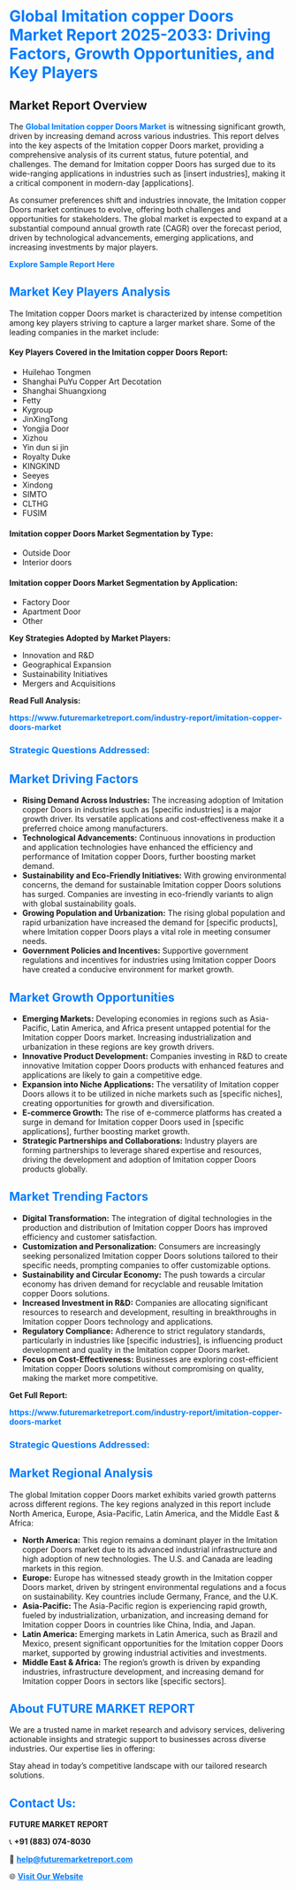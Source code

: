 <h1 style="color: #007BFF;">Global Imitation copper Doors Market Report 2025-2033: Driving Factors, Growth Opportunities, and Key Players</h1>

<section id="overview">
<h2>Market Report Overview</h2>
<p>The <a href="https://www.futuremarketreport.com/industry-report/imitation-copper-doors-market" style="color: #007BFF; text-decoration: none;"><strong>Global Imitation copper Doors Market</strong></a> is witnessing significant growth, driven by increasing demand across various industries. This report delves into the key aspects of the Imitation copper Doors market, providing a comprehensive analysis of its current status, future potential, and challenges. The demand for Imitation copper Doors has surged due to its wide-ranging applications in industries such as [insert industries], making it a critical component in modern-day [applications].</p>
<p>As consumer preferences shift and industries innovate, the Imitation copper Doors market continues to evolve, offering both challenges and opportunities for stakeholders. The global market is expected to expand at a substantial compound annual growth rate (CAGR) over the forecast period, driven by technological advancements, emerging applications, and increasing investments by major players.</p>
</section>

<section id="overview">
<p><a href="https://www.futuremarketreport.com/request-sample/reportId=84551" style="color: #007BFF; text-decoration: none;"><strong>Explore Sample Report Here</strong></a></p>
</section>

<section id="key-players">
<h2 style="color: #007BFF;">Market Key Players Analysis</h2>
<p>The Imitation copper Doors market is characterized by intense competition among key players striving to capture a larger market share. Some of the leading companies in the market include:</p>
<h4>Key Players Covered in the Imitation copper Doors Report:</h4>
<ul><li>Huilehao Tongmen</li><li>Shanghai PuYu Copper Art Decotation</li><li>Shanghai Shuangxiong</li><li>Fetty</li><li>Kygroup</li><li>JinXingTong</li><li>Yongjia Door</li><li>Xizhou</li><li>Yin dun si jin</li><li>Royalty Duke</li><li>KINGKIND</li><li>Seeyes</li><li>Xindong</li><li>SIMTO</li><li>CLTHG</li><li>FUSIM</li></ul>
<h4>Imitation copper Doors Market Segmentation by Type:</h4>
<ul><li>Outside Door</li><li>Interior doors</li></ul>

<h4>Imitation copper Doors Market Segmentation by Application:</h4>
<ul><li>Factory Door</li><li>Apartment Door</li><li>Other</li></ul>
<p><strong>Key Strategies Adopted by Market Players:</strong></p>
<ul>
<li>Innovation and R&D</li>
<li>Geographical Expansion</li>
<li>Sustainability Initiatives</li>
<li>Mergers and Acquisitions</li>
</ul>
</section>

<section>
<p><strong>Read Full Analysis: </strong></p><a href="https://www.futuremarketreport.com/industry-report/imitation-copper-doors-market" style="color: #007BFF; text-decoration: none;"><strong>https://www.futuremarketreport.com/industry-report/imitation-copper-doors-market</strong></a>
<h3 style="color: #007BFF;">Strategic Questions Addressed:</h3>
</section>

<section id="driving-factors">
<h2 style="color: #007BFF;">Market Driving Factors</h2>
<ul>
<li><strong>Rising Demand Across Industries:</strong> The increasing adoption of Imitation copper Doors in industries such as [specific industries] is a major growth driver. Its versatile applications and cost-effectiveness make it a preferred choice among manufacturers.</li>
<li><strong>Technological Advancements:</strong> Continuous innovations in production and application technologies have enhanced the efficiency and performance of Imitation copper Doors, further boosting market demand.</li>
<li><strong>Sustainability and Eco-Friendly Initiatives:</strong> With growing environmental concerns, the demand for sustainable Imitation copper Doors solutions has surged. Companies are investing in eco-friendly variants to align with global sustainability goals.</li>
<li><strong>Growing Population and Urbanization:</strong> The rising global population and rapid urbanization have increased the demand for [specific products], where Imitation copper Doors plays a vital role in meeting consumer needs.</li>
<li><strong>Government Policies and Incentives:</strong> Supportive government regulations and incentives for industries using Imitation copper Doors have created a conducive environment for market growth.</li>
</ul>
</section>

<section id="growth-opportunities">
<h2 style="color: #007BFF;">Market Growth Opportunities</h2>
<ul>
<li><strong>Emerging Markets:</strong> Developing economies in regions such as Asia-Pacific, Latin America, and Africa present untapped potential for the Imitation copper Doors market. Increasing industrialization and urbanization in these regions are key growth drivers.</li>
<li><strong>Innovative Product Development:</strong> Companies investing in R&D to create innovative Imitation copper Doors products with enhanced features and applications are likely to gain a competitive edge.</li>
<li><strong>Expansion into Niche Applications:</strong> The versatility of Imitation copper Doors allows it to be utilized in niche markets such as [specific niches], creating opportunities for growth and diversification.</li>
<li><strong>E-commerce Growth:</strong> The rise of e-commerce platforms has created a surge in demand for Imitation copper Doors used in [specific applications], further boosting market growth.</li>
<li><strong>Strategic Partnerships and Collaborations:</strong> Industry players are forming partnerships to leverage shared expertise and resources, driving the development and adoption of Imitation copper Doors products globally.</li>
</ul>
</section>

<section id="trending-factors">
<h2 style="color: #007BFF;">Market Trending Factors</h2>
<ul>
<li><strong>Digital Transformation:</strong> The integration of digital technologies in the production and distribution of Imitation copper Doors has improved efficiency and customer satisfaction.</li>
<li><strong>Customization and Personalization:</strong> Consumers are increasingly seeking personalized Imitation copper Doors solutions tailored to their specific needs, prompting companies to offer customizable options.</li>
<li><strong>Sustainability and Circular Economy:</strong> The push towards a circular economy has driven demand for recyclable and reusable Imitation copper Doors solutions.</li>
<li><strong>Increased Investment in R&D:</strong> Companies are allocating significant resources to research and development, resulting in breakthroughs in Imitation copper Doors technology and applications.</li>
<li><strong>Regulatory Compliance:</strong> Adherence to strict regulatory standards, particularly in industries like [specific industries], is influencing product development and quality in the Imitation copper Doors market.</li>
<li><strong>Focus on Cost-Effectiveness:</strong> Businesses are exploring cost-efficient Imitation copper Doors solutions without compromising on quality, making the market more competitive.</li>
</ul>
</section>

<section>
<p><strong>Get Full Report: </strong></p><a href="https://www.futuremarketreport.com/industry-report/imitation-copper-doors-market" style="color: #007BFF; text-decoration: none;"><strong>https://www.futuremarketreport.com/industry-report/imitation-copper-doors-market</strong></a>
<h3 style="color: #007BFF;">Strategic Questions Addressed:</h3>
</section>


<section id="regional-analysis">
<h2 style="color: #007BFF;">Market Regional Analysis</h2>
<p>The global Imitation copper Doors market exhibits varied growth patterns across different regions. The key regions analyzed in this report include North America, Europe, Asia-Pacific, Latin America, and the Middle East & Africa:</p>
<ul>
<li><strong>North America:</strong> This region remains a dominant player in the Imitation copper Doors market due to its advanced industrial infrastructure and high adoption of new technologies. The U.S. and Canada are leading markets in this region.</li>
<li><strong>Europe:</strong> Europe has witnessed steady growth in the Imitation copper Doors market, driven by stringent environmental regulations and a focus on sustainability. Key countries include Germany, France, and the U.K.</li>
<li><strong>Asia-Pacific:</strong> The Asia-Pacific region is experiencing rapid growth, fueled by industrialization, urbanization, and increasing demand for Imitation copper Doors in countries like China, India, and Japan.</li>
<li><strong>Latin America:</strong> Emerging markets in Latin America, such as Brazil and Mexico, present significant opportunities for the Imitation copper Doors market, supported by growing industrial activities and investments.</li>
<li><strong>Middle East & Africa:</strong> The region’s growth is driven by expanding industries, infrastructure development, and increasing demand for Imitation copper Doors in sectors like [specific sectors].</li>
</ul>
</section>

<footer>
<h2 style="color: #007BFF;">About FUTURE MARKET REPORT</h2>
<p>We are a trusted name in market research and advisory services, delivering actionable insights and strategic support to businesses across diverse industries. Our expertise lies in offering:</p>

<p>Stay ahead in today’s competitive landscape with our tailored research solutions.</p>

<h2 style="color: #007BFF;">Contact Us:</h2>
<p><strong>FUTURE MARKET REPORT</strong></p>
<p>📞 <strong>+91 (883) 074-8030</strong></p>
<p>📧 <strong><a href="mailto:help@futuremarketreport.com" style="color: #007BFF;">help@futuremarketreport.com</a></strong></p>
<p>🌐 <strong><a href="https://www.futuremarketreport.com/" style="color: #007BFF;">Visit Our Website</a></strong></p>
</footer>